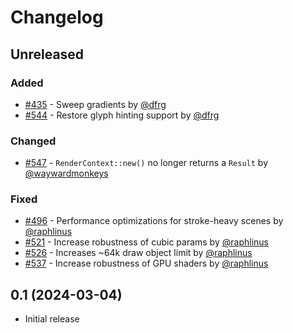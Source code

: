 # Changelog

<!-- Instructions

This changelog follows the patterns described here: <https://keepachangelog.com/en/1.0.0/>.

Subheadings to categorize changes are `added, changed, deprecated, removed, fixed, security`.

-->

## Unreleased

### Added

- [#435](https://github.com/linebender/vello/pull/435) - Sweep gradients by [@dfrg](https://github.com/drfg)
- [#544](https://github.com/linebender/vello/pull/544) - Restore glyph hinting support by [@dfrg](https://github.com/drfg)

### Changed

- [#547](https://github.com/linebender/vello/pull/547) - `RenderContext::new()` no longer returns a `Result` by [@waywardmonkeys](https://github.com/waywardmonkeys)

### Fixed

- [#496](https://github.com/linebender/vello/pull/496) - Performance optimizations for stroke-heavy scenes by [@raphlinus](https://github.com/raphlinus)
- [#521](https://github.com/linebender/vello/pull/521) - Increase robustness of cubic params by [@raphlinus](https://github.com/raphlinus)
- [#526](https://github.com/linebender/vello/pull/526) - Increases ~64k draw object limit by [@raphlinus](https://github.com/raphlinus)
- [#537](https://github.com/linebender/vello/pull/537) - Increase robustness of GPU shaders by [@raphlinus](https://github.com/raphlinus)

## 0.1 (2024-03-04)

- Initial release
